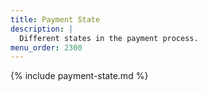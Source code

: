 ```yaml
---
title: Payment State
description: |
  Different states in the payment process.
menu_order: 2300
---
```


{% include payment-state.md %}
